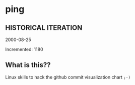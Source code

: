 # ping

## HISTORICAL ITERATION
2000-08-25

Incremented: 1180

## What is this?? 
Linux skills to hack the github commit visualization chart `;-)`
